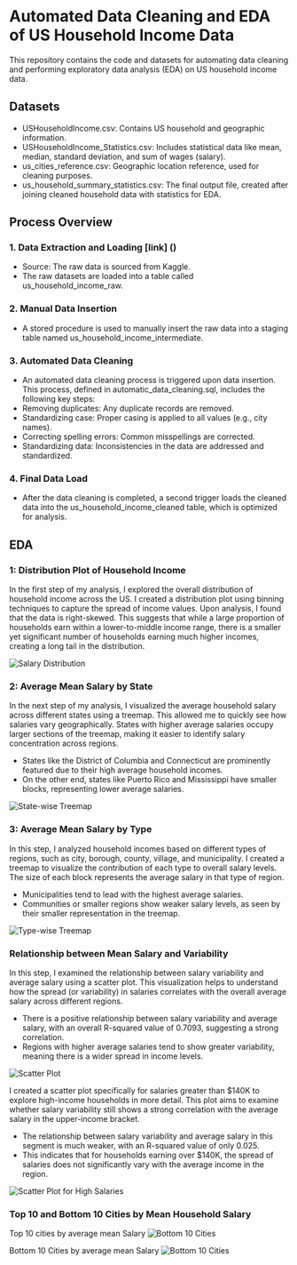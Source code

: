 # Automated Data Cleaning and EDA of US Household Income Data
This repository contains the code and datasets for automating data cleaning and performing exploratory data analysis (EDA) on US household income data.

## Datasets
- USHouseholdIncome.csv: Contains US household and geographic information.
- USHouseholdIncome_Statistics.csv: Includes statistical data like mean, median, standard deviation, and sum of wages (salary).
- us_cities_reference.csv: Geographic location reference, used for cleaning purposes.
- us_household_summary_statistics.csv: The final output file, created after joining cleaned household data with statistics for EDA.
## Process Overview
### 1. Data Extraction and Loading [link] ()
- Source: The raw data is sourced from Kaggle.
- The raw datasets are loaded into a table called us_household_income_raw.
### 2. Manual Data Insertion
- A stored procedure is used to manually insert the raw data into a staging table named us_household_income_intermediate.
### 3. Automated Data Cleaning
- An automated data cleaning process is triggered upon data insertion. This process, defined in automatic_data_cleaning.sql, includes the following key steps:
- Removing duplicates: Any duplicate records are removed.
- Standardizing case: Proper casing is applied to all values (e.g., city names).
- Correcting spelling errors: Common misspellings are corrected.
- Standardizing data: Inconsistencies in the data are addressed and standardized.

### 4. Final Data Load
- After the data cleaning is completed, a second trigger loads the cleaned data into the us_household_income_cleaned table, which is optimized for analysis.
## EDA
### 1: Distribution Plot of Household Income
In the first step of my analysis, I explored the overall distribution of household income across the US. I created a distribution plot using binning techniques to capture the spread of income values. Upon analysis, I found that the data is right-skewed. This suggests that while a large proportion of households earn within a lower-to-middle income range, there is a smaller yet significant number of households earning much higher incomes, creating a long tail in the distribution.

![Salary Distribution](./plots/salary_distribution.png)

### 2: Average Mean Salary by State
In the next step of my analysis, I visualized the average household salary across different states using a treemap. This allowed me to quickly see how salaries vary geographically. States with higher average salaries occupy larger sections of the treemap, making it easier to identify salary concentration across regions.

- States like the District of Columbia and Connecticut  are prominently featured due to their high average household incomes.
- On the other end, states like Puerto Rico and Mississippi have smaller blocks, representing lower average salaries.

![State-wise Treemap](./plots/state_wise_treemap.png)

### 3: Average Mean Salary by Type 
In this step, I analyzed household incomes based on different types of regions, such as city, borough, county, village, and municipality. I created a treemap to visualize the contribution of each type to overall salary levels. The size of each block represents the average salary in that type of region.
- Municipalities tend to lead with the highest average salaries.
- Communities or smaller regions show weaker salary levels, as seen by their smaller representation in the treemap.

![Type-wise Treemap](./plots/type_treemap.png)

### Relationship between Mean Salary and Variability
In this step, I examined the relationship between salary variability and average salary using a scatter plot. This visualization helps to understand how the spread (or variability) in salaries correlates with the overall average salary across different regions.

- There is a positive relationship between salary variability and average salary, with an overall R-squared value of 0.7093, suggesting a strong correlation.
- Regions with higher average salaries tend to show greater variability, meaning there is a wider spread in income levels.

![Scatter Plot](./plots/scatter_plot.png)

I created a scatter plot specifically for salaries greater than $140K to explore high-income households in more detail. This plot aims to examine whether salary variability still shows a strong correlation with the average salary in the upper-income bracket.

- The relationship between salary variability and average salary in this segment is much weaker, with an R-squared value of only 0.025.
- This indicates that for households earning over $140K, the spread of salaries does not significantly vary with the average income in the region.

![Scatter Plot for High Salaries](./plots/scatter_plot_high_sal.png)
  


### Top 10 and Bottom 10 Cities by Mean Household Salary
Top 10 cities by average mean Salary
![Bottom 10 Cities](./plots/Bottom_10_citiies.png)

Bottom 10 Cities by average mean Salary
![Bottom 10 Cities](./plots/Bottom_10_citiies.png)









